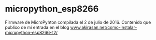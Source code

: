 # micropython_esp8266
Firmware de MicroPyhton compilada el 2 de julio de 2016.
Contenido que publico de mi entrada en el blog www.akirasan.net/como-instalar-micropython-esp8266-12/
